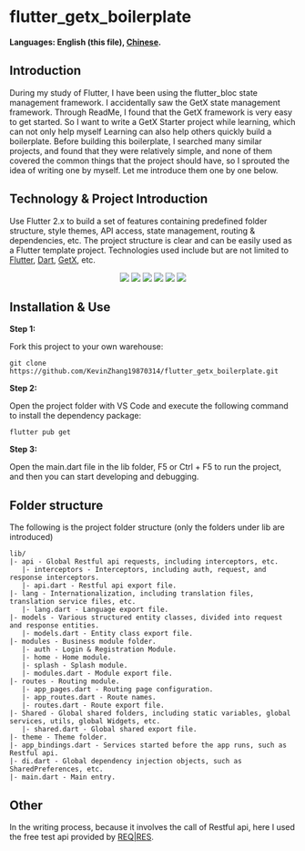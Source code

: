 # flutter_getx_boilerplate

**Languages: English (this file), [Chinese](README.zh-cn.md).**

## Introduction

During my study of Flutter, I have been using the flutter_bloc state management framework. I accidentally saw the GetX state management framework. Through ReadMe, I found that the GetX framework is very easy to get started. So I want to write a GetX Starter project while learning, which can not only help myself Learning can also help others quickly build a boilerplate. Before building this boilerplate, I searched many similar projects, and found that they were relatively simple, and none of them covered the common things that the project should have, so I sprouted the idea of ​​writing one by myself. Let me introduce them one by one below.

## Technology & Project Introduction

Use Flutter 2.x to build a set of features containing predefined folder structure, style themes, API access, state management, routing & dependencies, etc. The project structure is clear and can be easily used as a Flutter template project. Technologies used include but are not limited to [Flutter](https://flutter.cn/), [Dart](https://dart.dev/), [GetX](https://pub.dev/packages/get), etc.

<p align='center'>
    <img src="https://github.com/KevinZhang19870314/flutter_getx_boilerplate/blob/master/assets/screenshot/1.jpg" />
    <img src="https://github.com/KevinZhang19870314/flutter_getx_boilerplate/blob/master/assets/screenshot/2.jpg" />
    <img src="https://github.com/KevinZhang19870314/flutter_getx_boilerplate/blob/master/assets/screenshot/3.jpg" />
    <img src="https://github.com/KevinZhang19870314/flutter_getx_boilerplate/blob/master/assets/screenshot/4.jpg" />
    <img src="https://github.com/KevinZhang19870314/flutter_getx_boilerplate/blob/master/assets/screenshot/5.jpg" />
    <img src="https://github.com/KevinZhang19870314/flutter_getx_boilerplate/blob/master/assets/screenshot/6.jpg" />
</p>

## Installation & Use

**Step 1:**

Fork this project to your own warehouse:

```
git clone https://github.com/KevinZhang19870314/flutter_getx_boilerplate.git
```

**Step 2:**

Open the project folder with VS Code and execute the following command to install the dependency package:

```
flutter pub get
```

**Step 3:**

Open the main.dart file in the lib folder, F5 or Ctrl + F5 to run the project, and then you can start developing and debugging.

## Folder structure

The following is the project folder structure (only the folders under lib are introduced)

```
lib/
|- api - Global Restful api requests, including interceptors, etc.
   |- interceptors - Interceptors, including auth, request, and response interceptors.
   |- api.dart - Restful api export file.
|- lang - Internationalization, including translation files, translation service files, etc.
   |- lang.dart - Language export file.
|- models - Various structured entity classes, divided into request and response entities.
   |- models.dart - Entity class export file.
|- modules - Business module folder.
   |- auth - Login & Registration Module.
   |- home - Home module.
   |- splash - Splash module.
   |- modules.dart - Module export file.
|- routes - Routing module.
   |- app_pages.dart - Routing page configuration.
   |- app_routes.dart - Route names.
   |- routes.dart - Route export file.
|- Shared - Global shared folders, including static variables, global services, utils, global Widgets, etc.
   |- shared.dart - Global shared export file.
|- theme - Theme folder.
|- app_bindings.dart - Services started before the app runs, such as Restful api.
|- di.dart - Global dependency injection objects, such as SharedPreferences, etc.
|- main.dart - Main entry.
```

## Other

In the writing process, because it involves the call of Restful api, here I used the free test api provided by [REQ|RES](https://reqres.in/).